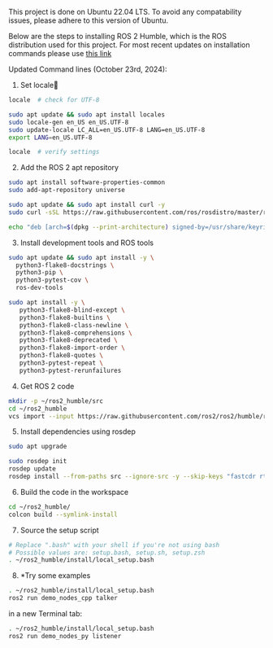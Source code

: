 This project is done on Ubuntu 22.04 LTS. To avoid any compatability issues, please adhere to this version of Ubuntu. 

Below are the steps to installing ROS 2 Humble, which is the ROS distribution used for this project. 
For most recent updates on installation commands please use [this link](https://docs.ros.org/en/humble/Installation/Alternatives/Ubuntu-Development-Setup.html)

Updated Command lines (October 23rd, 2024):

1. Set locale

```bash
locale  # check for UTF-8

sudo apt update && sudo apt install locales
sudo locale-gen en_US en_US.UTF-8
sudo update-locale LC_ALL=en_US.UTF-8 LANG=en_US.UTF-8
export LANG=en_US.UTF-8

locale  # verify settings
```

2. Add the ROS 2 apt repository

```bash
sudo apt install software-properties-common
sudo add-apt-repository universe
```

```bash
sudo apt update && sudo apt install curl -y
sudo curl -sSL https://raw.githubusercontent.com/ros/rosdistro/master/ros.key -o /usr/share/keyrings/ros-archive-keyring.gpg
```

```bash
echo "deb [arch=$(dpkg --print-architecture) signed-by=/usr/share/keyrings/ros-archive-keyring.gpg] http://packages.ros.org/ros2/ubuntu $(. /etc/os-release && echo $UBUNTU_CODENAME) main" | sudo tee /etc/apt/sources.list.d/ros2.list > /dev/null
```
3. Install development tools and ROS tools

```bash
sudo apt update && sudo apt install -y \
  python3-flake8-docstrings \
  python3-pip \
  python3-pytest-cov \
  ros-dev-tools
```

```bash
sudo apt install -y \
   python3-flake8-blind-except \
   python3-flake8-builtins \
   python3-flake8-class-newline \
   python3-flake8-comprehensions \
   python3-flake8-deprecated \
   python3-flake8-import-order \
   python3-flake8-quotes \
   python3-pytest-repeat \
   python3-pytest-rerunfailures
```

4. Get ROS 2 code

```bash
mkdir -p ~/ros2_humble/src
cd ~/ros2_humble
vcs import --input https://raw.githubusercontent.com/ros2/ros2/humble/ros2.repos src
```

5. Install dependencies using rosdep

```bash
sudo apt upgrade
```

```bash
sudo rosdep init
rosdep update
rosdep install --from-paths src --ignore-src -y --skip-keys "fastcdr rti-connext-dds-6.0.1 urdfdom_headers"
```

6. Build the code in the workspace

```bash
cd ~/ros2_humble/
colcon build --symlink-install
```

7. Source the setup script

```bash
# Replace ".bash" with your shell if you're not using bash
# Possible values are: setup.bash, setup.sh, setup.zsh
. ~/ros2_humble/install/local_setup.bash
```

8. *Try some examples

```bash
. ~/ros2_humble/install/local_setup.bash
ros2 run demo_nodes_cpp talker
```

in a new Terminal tab:

```bash
. ~/ros2_humble/install/local_setup.bash
ros2 run demo_nodes_py listener
```




